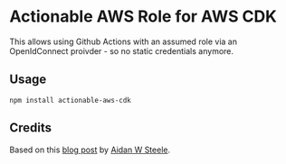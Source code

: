 # Actionable AWS Role for AWS CDK

This allows using Github Actions with an assumed role via an OpenIdConnect proivder - so no static credentials anymore.


## Usage

```
npm install actionable-aws-cdk
```

## Credits

Based on this [blog post](https://awsteele.com/blog/2021/09/15/aws-federation-comes-to-github-actions.html) by [Aidan W Steele](https://twitter.com/__steele).
